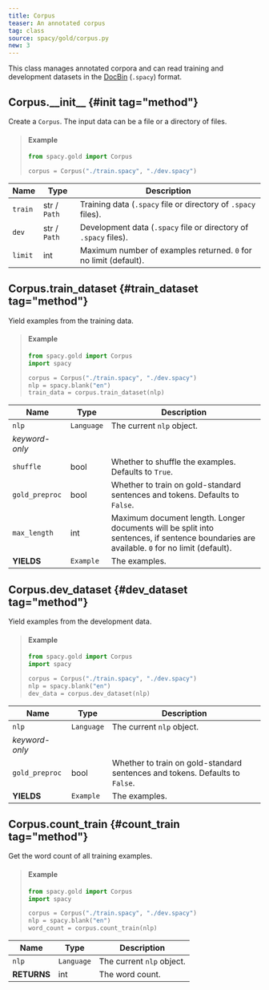 ```yaml
---
title: Corpus
teaser: An annotated corpus
tag: class
source: spacy/gold/corpus.py
new: 3
---
```


This class manages annotated corpora and can read training and development
datasets in the [DocBin](/api/docbin) (`.spacy`) format.

## Corpus.\_\_init\_\_ {#init tag="method"}

Create a `Corpus`. The input data can be a file or a directory of files.

> #### Example
>
> ```python
> from spacy.gold import Corpus
>
> corpus = Corpus("./train.spacy", "./dev.spacy")
> ```

| Name    | Type         | Description                                                      |
| ------- | ------------ | ---------------------------------------------------------------- |
| `train` | str / `Path` | Training data (`.spacy` file or directory of `.spacy` files).    |
| `dev`   | str / `Path` | Development data (`.spacy` file or directory of `.spacy` files). |
| `limit` | int          | Maximum number of examples returned. `0` for no limit (default). |

## Corpus.train_dataset {#train_dataset tag="method"}

Yield examples from the training data.

> #### Example
>
> ```python
> from spacy.gold import Corpus
> import spacy
>
> corpus = Corpus("./train.spacy", "./dev.spacy")
> nlp = spacy.blank("en")
> train_data = corpus.train_dataset(nlp)
> ```

| Name           | Type       | Description                                                                                                                                |
| -------------- | ---------- | ------------------------------------------------------------------------------------------------------------------------------------------ |
| `nlp`          | `Language` | The current `nlp` object.                                                                                                                  |
| _keyword-only_ |            |                                                                                                                                            |
| `shuffle`      | bool       | Whether to shuffle the examples. Defaults to `True`.                                                                                       |
| `gold_preproc` | bool       | Whether to train on gold-standard sentences and tokens. Defaults to `False`.                                                               |
| `max_length`   | int        | Maximum document length. Longer documents will be split into sentences, if sentence boundaries are available. `0` for no limit (default).  |
| **YIELDS**     | `Example`  | The examples.                                                                                                                              |

## Corpus.dev_dataset {#dev_dataset tag="method"}

Yield examples from the development data.

> #### Example
>
> ```python
> from spacy.gold import Corpus
> import spacy
>
> corpus = Corpus("./train.spacy", "./dev.spacy")
> nlp = spacy.blank("en")
> dev_data = corpus.dev_dataset(nlp)
> ```

| Name           | Type       | Description                                                                  |
| -------------- | ---------- | ---------------------------------------------------------------------------- |
| `nlp`          | `Language` | The current `nlp` object.                                                    |
| _keyword-only_ |            |                                                                              |
| `gold_preproc` | bool       | Whether to train on gold-standard sentences and tokens. Defaults to `False`. |
| **YIELDS**     | `Example`  | The examples.                                                                |

## Corpus.count_train {#count_train tag="method"}

Get the word count of all training examples.

> #### Example
>
> ```python
> from spacy.gold import Corpus
> import spacy
>
> corpus = Corpus("./train.spacy", "./dev.spacy")
> nlp = spacy.blank("en")
> word_count = corpus.count_train(nlp)
> ```

| Name        | Type       | Description               |
| ----------- | ---------- | ------------------------- |
| `nlp`       | `Language` | The current `nlp` object. |
| **RETURNS** | int        | The word count.           |

<!-- TODO: document remaining methods? / decide which to document -->
